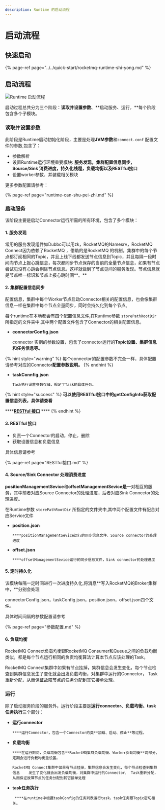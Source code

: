 ```yaml
---
description: Runtime 的启动流程
---
```


# 启动流程

## 快速启动

{% page-ref page="../../quick-start/rocketmq-runtime-shi-yong.md" %}

## 启动流程

![Runtime &#x542F;&#x52A8;&#x6D41;&#x7A0B;](../../.gitbook/assets/runtime-start.png)

启动过程总共分为三个阶段：**读取并设置参数**、**启动服务、运行，**每个阶段包含多个子模块。

### 读取并设置参数

此阶段是Runtime启动初始化阶段，主要是处理**JVM参数**和`connect.conf`  配置文件的参数,包含了：

* 参数解析
* 设置Runtime运行环境重要模块: **服务发现，集群配置信息同步，Source/Sink 消费进度，持久化线程，负载均衡以及RESTful接口**
* 设置worker参数，并装载相关模块

更多参数配置请参考：

{% page-ref page="runtime-can-shu-pei-zhi.md" %}

### 启动服务

该阶段主要是启动Connector运行所需的所有环境，包含了多个模块：

#### 1. 服务发现

常用的服务发现组件如Dubbo可以用zk，RocketMQ的Namesrv，RocketMQ Connect因为依赖了RocketMQ ，借助的是RocketMQ 的机制。集群中的每个节点都订阅相同的Topic，并且上线下线都发送节点信息到Topic，并且每隔一段时间向节点上报心跳信息，每次都同步节点保存的当前的全量节点信息，如果有节点尝试见没有心跳会剔除节点信息。这样就做到了节点见间的服务发现。节点信息就是节点唯一标识和节点上报心跳时间**。**

#### **2. 集群配置信息同步**

配置信息，集群中每个Worker节点启动Connector相关的配置信息，也会像集群信息一样在集群中每个节点全量同步，同时会持久化到每个节点。

每个runtime在本地都会有四个配置信息文件,在Runtime参数 `storePathRootDir` 所指定的文件夹中,其中两个配置文件包含了Connector的相关配置信息。

* **connectorConfig.json** 

     connector 实例的参数设置，包含了connector运行的**Topic设置、集群信息和任务信息等。**

{% hint style="warning" %}
每个connector的配置参数不完全一样，具体配置请参考对应的Connector**配置参数说明。**
{% endhint %}

* **taskConnfig.json**

      Task执行设置参数存储，规定了Task的具体任务。

{% hint style="success" %}
**可以使用RESTful接口中的getConfigInfo获取配置信息列表，具体请查看**

\*\*\*\*[**RESTful 接口**](RESTful接口.md) \*\*\*\*
{% endhint %}

#### 3. RESTful 接口

* 负责一个Connector的启动，停止，删除
* 获取设置信息和负载信息

具体信息请参考

{% page-ref page="RESTful接口.md" %}

#### 4. Source/Sink Connector 处理消费进度

**positionManagementSevice**和**offsetManagementSevice是**一对相互的服务，其中前者对应Source Connector的处理进度，后者对应Sink Connector的处理进度。

在Runtime参数 `storePathRootDir` 所指定的文件夹中,其中两个配置文件有配合对应Service文件

* **position.json**

      ****positionManagementSevice运行的同步信息文件，Source connector的处理进度

* **offset.json**

      ****offsetManagementSevice运行的同步信息文件，Sink connector的处理进度

#### 5.  定时持久化

该模块每隔一定时间进行一次进度持久化,将消息**写入RocketMQ的Broker集群中，**分别会处理

connectorConfig.json，taskConfig.json，position.json，offset.json四个文件。

​具体时间间隔的参数配置请参考

{% page-ref page="参数配置.md" %}

#### **6. 负载均衡**

RocketMQ Connect负载均衡跟RocketMQ Consumer和Queue之间的负载均衡类似，都是每个节点运行相同的负责均衡算法计算本节点应该处理的Task。

RocketMQ Connect集群中如果有节点挂掉，集群信息会发生变化，每个节点检查到集群信息发生了变化就会出发负载均衡，对集群中运行的Connector， Task重新分配，从而保证故障节点的任务分配到其它接单处理。

### 运行

除了启动服务阶段的服务外，运行阶段主要是**运行connector、负载均衡、task任务执行**三个部分：

* **运行connector**

      ****运行Connector，包含一个Connector的类**加载、启动、停止**等过程。

* **负载均衡**

      ****在运行期间，负载均衡包含**RocketMQ集群负载均衡、Worker负载均衡**两部分，定期会进行负载均衡重设置。

      RocketMQ Connect集群中如果有节点挂掉，集群信息会发生变化，每个节点检查到集群信息    发生了变化就会出发负载均衡，对集群中运行的Connector， Task重新分配，从而保证故障节点的任务分配到其它接单处理

* **task任务执行**

       ****在runtime中根据taskConfig的任务列表运行task，task任务跟Topic密切相关。





 
